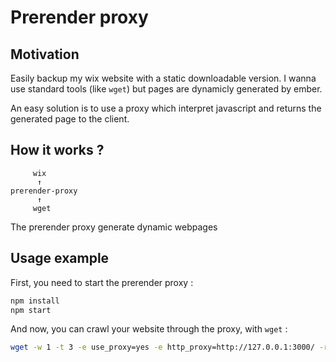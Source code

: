 Prerender proxy
===============

Motivation
----------

Easily backup my wix website with a static downloadable version. I wanna use standard tools (like `wget`) but pages are dynamicly generated by ember.

An easy solution is to use a proxy which interpret javascript and returns the generated page to the client.


How it works ?
--------------

```
     wix
      ↑
prerender-proxy
      ↑
     wget
```

The prerender proxy generate dynamic webpages


Usage example
-------------

First, you need to start the prerender proxy :
```bash
npm install
npm start
```

And now, you can crawl your website through the proxy, with `wget` :
```bash
wget -w 1 -t 3 -e use_proxy=yes -e http_proxy=http://127.0.0.1:3000/ -r -k -E -np http://user.wixsite.com/site
```

